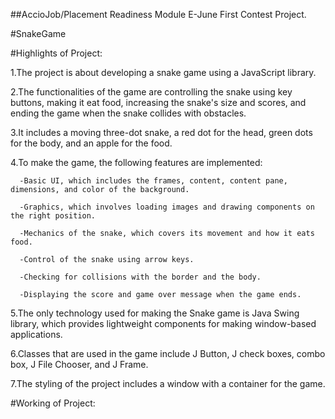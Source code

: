 ##AccioJob/Placement Readiness Module E-June First Contest Project.

#SnakeGame

#Highlights of Project:

1.The project is about developing a snake game using a JavaScript library.

2.The functionalities of the game are controlling the snake using key buttons, making it eat food, increasing the snake's size and scores, and ending the game when the snake collides with obstacles.

3.It includes a moving three-dot snake, a red dot for the head, green dots for the body, and an apple for the food.

4.To make the game, the following features are implemented:
      
      -Basic UI, which includes the frames, content, content pane, dimensions, and color of the background.
      
      -Graphics, which involves loading images and drawing components on the right position.
      
      -Mechanics of the snake, which covers its movement and how it eats food.
      
      -Control of the snake using arrow keys.
      
      -Checking for collisions with the border and the body.
      
      -Displaying the score and game over message when the game ends.

5.The only technology used for making the Snake game is Java Swing library, which provides lightweight components for making window-based applications.

6.Classes that are used in the game include J Button, J check boxes, combo box, J File Chooser, and J Frame.

7.The styling of the project includes a window with a container for the game.

#Working of Project:
